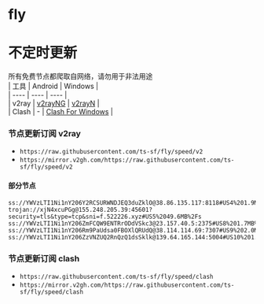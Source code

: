 # fly
# 不定时更新
所有免费节点都爬取自网络，请勿用于非法用途  
|  工具  | Android  | Windows  |  
|  ----  | ----   | ----  |  
| v2ray  | [v2rayNG](https://github.com/2dust/v2rayNG/releases) | [v2rayN](https://github.com/2dust/v2rayN/releases) |  
| Clash  | - | [Clash For Windows](https://github.com/2dust/clashN/releases) | 
  
### 节点更新订阅  v2ray
- `https://raw.githubusercontent.com/ts-sf/fly/speed/v2`  
- `https://mirror.v2gh.com/https://raw.githubusercontent.com/ts-sf/fly/speed/v2`  

#### 部分节点  
``` 
ss://YWVzLTI1Ni1nY206Y2RCSURWNDJEQ3duZklO@38.86.135.117:8118#US4%201.9MB%2Fs
trojan://xjN4xcuPGg@155.248.205.39:45601?security=tls&type=tcp&sni=f.522226.xyz#US5%2049.6MB%2Fs
ss://YWVzLTI1Ni1nY206ZmFCQW9ENTRrODdVSkc3@23.157.40.5:2375#US8%201.7MB%2Fs
ss://YWVzLTI1Ni1nY206Rm9PaUdsa0FBOXlQRUdQ@38.114.114.69:7307#US9%202.0MB%2Fs
ss://YWVzLTI1Ni1nY206ZzVNZUQ2RnQzQ1dsSklk@139.64.165.144:5004#US10%201.9MB%2Fs
```
### 节点更新订阅  clash
- `https://raw.githubusercontent.com/ts-sf/fly/speed/clash`  
- `https://mirror.v2gh.com/https://raw.githubusercontent.com/ts-sf/fly/speed/clash`  


